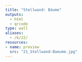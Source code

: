 ```yaml
---
title: "Stellwand: Bäume"
outputs:
  - html
  - qrcode
type: wall
aliases:
  - /k/22/
resources:
- name: preview
  src: "21_Stellwand-Baeume.jpg"  
---
```

